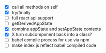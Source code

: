 - [x] call all methods on self
- [x] try/finally
- [ ] full react api support
- [ ] getDerivedAppState
- [x] combine appState and setAppState contexts
- [x] X turn subcomponent back into a class?
- [ ] babel compile process for use via npm
- [ ] make index.js reflect babel compiled code
